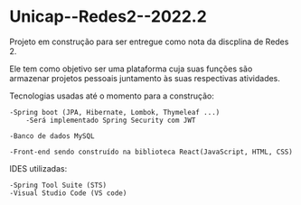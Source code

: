 # Unicap--Redes2--2022.2

Projeto em construção para ser entregue como nota da discplina de Redes 2.

Ele tem como objetivo ser uma plataforma cuja suas funções são armazenar projetos pessoais juntamento às suas respectivas atividades.

Tecnologias usadas até o momento para a construção:

    -Spring boot (JPA, Hibernate, Lombok, Thymeleaf ...)
        -Será implementado Spring Security com JWT
               
    -Banco de dados MySQL
    
    -Front-end sendo construído na biblioteca React(JavaScript, HTML, CSS)   

IDES utilizadas: 
    
    -Spring Tool Suite (STS)
    -Visual Studio Code (VS code)
    
